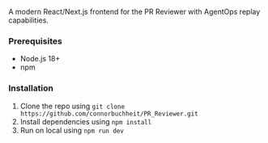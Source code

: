 A modern React/Next.js frontend for the PR Reviewer with AgentOps replay capabilities.

### Prerequisites

- Node.js 18+ 
- npm

### Installation

1. Clone the repo using
  `git clone https://github.com/connorbuchheit/PR_Reviewer.git`
2. Install dependencies using
  `npm install`
3. Run on local using
   `npm run dev`
